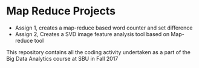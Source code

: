 # Map Reduce Projects
- Assign 1, creates a map-reduce based word counter and set difference
- Assign 2, Creates a SVD image feature analysis tool based on Map-reduce tool

This repository contains all the coding activity undertaken as a part of the Big Data Analytics course at SBU in Fall 2017
